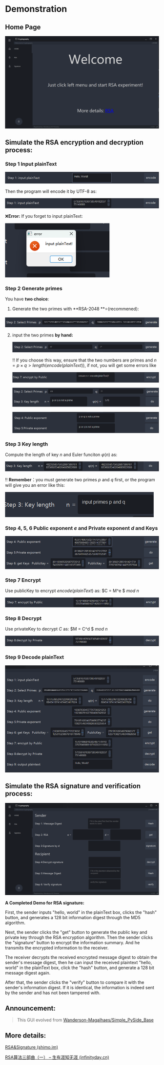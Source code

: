 # Demonstration

## Home Page

![image-20221129105842939](README/image-20221129105842939.png)

## Simulate the RSA encryption and decryption process:

### Step 1	 Input plainText

![image-20221130174916924](README/image-20221130174916924.png)

Then the program will encode it by UTF-8 as:

![image-20221130174900263](README/image-20221130174900263.png)

:x:**Error:** If you forget to input plainText:

![image-20221130174951317](README/image-20221130174951317.png)

### Step 2	Generate primes

You have **two choice**:

1. Generate the two primes with **RSA-2048 **:star:(recommened):

![image-20221130175043997](README/image-20221130175043997.png)

2. input the two primes **by hand:**

   ![image-20221130180156546](README/image-20221130180156546.png)

   :bangbang: If you choose this way, ensure that the two numbers are primes and $n = p \times q > length(encode(plainText))$, if not, you will get some errors like

   ![image-20221130180404284](README/image-20221130180404284.png)

   ![image-20221130180423220](README/image-20221130180423220.png)

   ![image-20221130180431747](README/image-20221130180431747.png)

### Step 3	Key length

Compute the length of key $n$ and Euler funciton $\varphi(n)$ as: 

![image-20221130175729794](README/image-20221130175729794.png)

:bangbang: **Remember**：you must generate two primes $p$ and $q$ first, or the program will give you an error like this:

![image-20221130175847221](README/image-20221130175847221.png)

### Step 4,  5, 6	Public exponent $e$ and Private exponent $d$ and Keys

![image-20221130180922075](README/image-20221130180922075.png)

### Step 7	Encrypt 

Use publicKey to encrypt $encode(plainText)$ as: $C = M^e $ $mod$ $n$

![image-20221130181432297](README/image-20221130181432297.png)

### Step 8	Decrypt

Use privateKey to decrypt  $C$  as: $M = C^d $ $mod$ $n$

![image-20221130181442594](README/image-20221130181442594.png)

### Step 9	Decode plainText

![image-20221130181409404](README/image-20221130181409404.png)



## Simulate the RSA signature and verification process:

![image-20221129105904851](README/image-20221129105904851.png)

**A Completed Demo for RSA signature:**

First, the sender inputs "hello, world" in the plainText box, clicks the "hash" button, and generates a 128 bit information digest through the MD5 algorithm.

Next, the sender clicks the "get" button to generate the public key and private key through the RSA encryption algorithm. Then the sender clicks the "signature" button to encrypt the information summary. And he transmits the encrypted information to the receiver.

The receiver decrypts the received encrypted message digest to obtain the sender's message digest, then he can input the received plaintext "hello, world" in the plainText box, click the "hash" button, and generate a 128 bit message digest again.

After that, the sender clicks the "verify" button to compare it with the sender's information digest. If it is identical, the information is indeed sent by the sender and has not been tampered with.

## **Announcement:**

> This GUI evolved from [Wanderson-Magalhaes/Simple_PySide_Base](https://github.com/Wanderson-Magalhaes/Simple_PySide_Base)

## More details:

[RSA&Signature (shimo.im)](https://shimo.im/docs/rp3OVdRdRyF0abAm)

[RSA算法三部曲（一） – 生有涯知无涯 (infinityday.cn)](https://www.infinityday.cn/index.php/2022/11/28/rsa算法三部曲（一）/)

